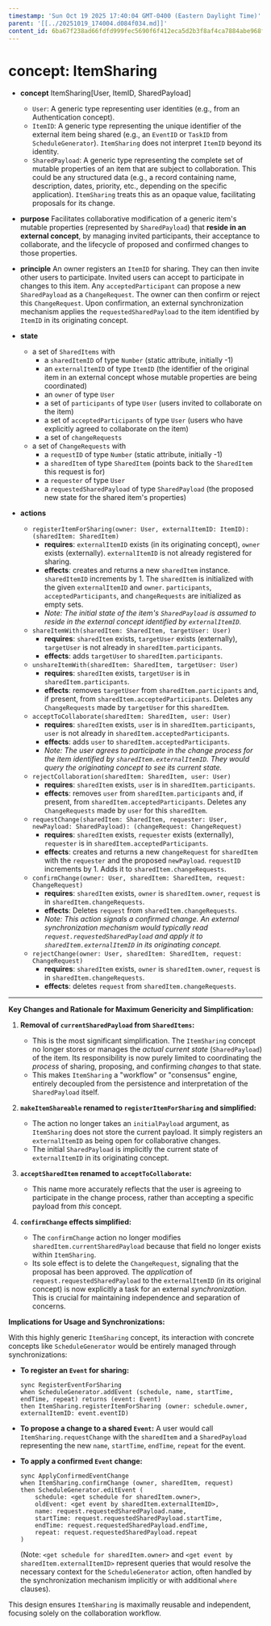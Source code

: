 ```yaml
---
timestamp: 'Sun Oct 19 2025 17:40:04 GMT-0400 (Eastern Daylight Time)'
parent: '[[../20251019_174004.d084f034.md]]'
content_id: 6ba67f238ad66fdfd999fec5690f6f412eca5d2b3f8af4ca7884abe968fca990
---
```


# concept: ItemSharing

* **concept** ItemSharing\[User, ItemID, SharedPayload]
  * `User`: A generic type representing user identities (e.g., from an Authentication concept).
  * `ItemID`: A generic type representing the unique identifier of the external item being shared (e.g., an `EventID` or `TaskID` from `ScheduleGenerator`). `ItemSharing` does not interpret `ItemID` beyond its identity.
  * `SharedPayload`: A generic type representing the complete set of mutable properties of an item that are subject to collaboration. This could be any structured data (e.g., a record containing name, description, dates, priority, etc., depending on the specific application). `ItemSharing` treats this as an opaque value, facilitating proposals for its change.

* **purpose** Facilitates collaborative modification of a generic item's mutable properties (represented by `SharedPayload`) that **reside in an external concept**, by managing invited participants, their acceptance to collaborate, and the lifecycle of proposed and confirmed changes to those properties.

* **principle** An owner registers an `ItemID` for sharing. They can then invite other users to participate. Invited users can accept to participate in changes to this item. Any `acceptedParticipant` can propose a new `SharedPayload` as a `ChangeRequest`. The owner can then confirm or reject this `ChangeRequest`. Upon confirmation, an external synchronization mechanism applies the `requestedSharedPayload` to the item identified by `ItemID` in its originating concept.

* **state**
  * a set of `SharedItems` with
    * a `sharedItemID` of type `Number` (static attribute, initially -1)
    * an `externalItemID` of type `ItemID` (the identifier of the original item in an external concept whose mutable properties are being coordinated)
    * an `owner` of type `User`
    * a set of `participants` of type `User` (users invited to collaborate on the item)
    * a set of `acceptedParticipants` of type `User` (users who have explicitly agreed to collaborate on the item)
    * a set of `changeRequests`
  * a set of `ChangeRequests` with
    * a `requestID` of type `Number` (static attribute, initially -1)
    * a `sharedItem` of type `SharedItem` (points back to the `SharedItem` this request is for)
    * a `requester` of type `User`
    * a `requestedSharedPayload` of type `SharedPayload` (the proposed new state for the shared item's properties)

* **actions**
  * `registerItemForSharing(owner: User, externalItemID: ItemID): (sharedItem: SharedItem)`
    * **requires**: `externalItemID` exists (in its originating concept), `owner` exists (externally). `externalItemID` is not already registered for sharing.
    * **effects**: creates and returns a new `sharedItem` instance. `sharedItemID` increments by 1. The `sharedItem` is initialized with the given `externalItemID` and `owner`. `participants`, `acceptedParticipants`, and `changeRequests` are initialized as empty sets.
    * *Note: The initial state of the item's `SharedPayload` is assumed to reside in the external concept identified by `externalItemID`.*
  * `shareItemWith(sharedItem: SharedItem, targetUser: User)`
    * **requires**: `sharedItem` exists, `targetUser` exists (externally), `targetUser` is not already in `sharedItem.participants`.
    * **effects**: adds `targetUser` to `sharedItem.participants`.
  * `unshareItemWith(sharedItem: SharedItem, targetUser: User)`
    * **requires**: `sharedItem` exists, `targetUser` is in `sharedItem.participants`.
    * **effects**: removes `targetUser` from `sharedItem.participants` and, if present, from `sharedItem.acceptedParticipants`. Deletes any `ChangeRequests` made by `targetUser` for this `sharedItem`.
  * `acceptToCollaborate(sharedItem: SharedItem, user: User)`
    * **requires**: `sharedItem` exists, `user` is in `sharedItem.participants`, `user` is not already in `sharedItem.acceptedParticipants`.
    * **effects**: adds `user` to `sharedItem.acceptedParticipants`.
    * *Note: The user agrees to participate in the change process for the item identified by `sharedItem.externalItemID`. They would query the originating concept to see its current state.*
  * `rejectCollaboration(sharedItem: SharedItem, user: User)`
    * **requires**: `sharedItem` exists, `user` is in `sharedItem.participants`.
    * **effects**: removes `user` from `sharedItem.participants` and, if present, from `sharedItem.acceptedParticipants`. Deletes any `ChangeRequests` made by `user` for this `sharedItem`.
  * `requestChange(sharedItem: SharedItem, requester: User, newPayload: SharedPayload): (changeRequest: ChangeRequest)`
    * **requires**: `sharedItem` exists, `requester` exists (externally), `requester` is in `sharedItem.acceptedParticipants`.
    * **effects**: creates and returns a new `changeRequest` for `sharedItem` with the `requester` and the proposed `newPayload`. `requestID` increments by 1. Adds it to `sharedItem.changeRequests`.
  * `confirmChange(owner: User, sharedItem: SharedItem, request: ChangeRequest)`
    * **requires**: `sharedItem` exists, `owner` is `sharedItem.owner`, `request` is in `sharedItem.changeRequests`.
    * **effects**: Deletes `request` from `sharedItem.changeRequests`.
    * *Note: This action signals a confirmed change. An external synchronization mechanism would typically read `request.requestedSharedPayload` and apply it to `sharedItem.externalItemID` in its originating concept.*
  * `rejectChange(owner: User, sharedItem: SharedItem, request: ChangeRequest)`
    * **requires**: `sharedItem` exists, `owner` is `sharedItem.owner`, `request` is in `sharedItem.changeRequests`.
    * **effects**: deletes `request` from `sharedItem.changeRequests`.

***

**Key Changes and Rationale for Maximum Genericity and Simplification:**

1. **Removal of `currentSharedPayload` from `SharedItems`:**
   * This is the most significant simplification. The `ItemSharing` concept no longer stores or manages the *actual current state* (`SharedPayload`) of the item. Its responsibility is now purely limited to coordinating the *process* of sharing, proposing, and confirming *changes* to that state.
   * This makes `ItemSharing` a "workflow" or "consensus" engine, entirely decoupled from the persistence and interpretation of the `SharedPayload` itself.

2. **`makeItemShareable` renamed to `registerItemForSharing` and simplified:**
   * The action no longer takes an `initialPayload` argument, as `ItemSharing` does not store the current payload. It simply registers an `externalItemID` as being open for collaborative changes.
   * The initial `SharedPayload` is implicitly the current state of `externalItemID` in its originating concept.

3. **`acceptSharedItem` renamed to `acceptToCollaborate`:**
   * This name more accurately reflects that the user is agreeing to participate in the change process, rather than accepting a specific payload from *this* concept.

4. **`confirmChange` effects simplified:**
   * The `confirmChange` action no longer modifies `sharedItem.currentSharedPayload` because that field no longer exists within `ItemSharing`.
   * Its sole effect is to delete the `ChangeRequest`, signaling that the proposal has been approved. The *application* of `request.requestedSharedPayload` to the `externalItemID` (in its original concept) is now explicitly a task for an external *synchronization*. This is crucial for maintaining independence and separation of concerns.

**Implications for Usage and Synchronizations:**

With this highly generic `ItemSharing` concept, its interaction with concrete concepts like `ScheduleGenerator` would be entirely managed through synchronizations:

* **To register an `Event` for sharing:**
  ```
  sync RegisterEventForSharing
  when ScheduleGenerator.addEvent (schedule, name, startTime, endTime, repeat) returns (event: Event)
  then ItemSharing.registerItemForSharing (owner: schedule.owner, externalItemID: event.eventID)
  ```

* **To propose a change to a shared `Event`:**
  A user would call `ItemSharing.requestChange` with the `sharedItem` and a `SharedPayload` representing the new `name`, `startTime`, `endTime`, `repeat` for the event.

* **To apply a confirmed `Event` change:**
  ```
  sync ApplyConfirmedEventChange
  when ItemSharing.confirmChange (owner, sharedItem, request)
  then ScheduleGenerator.editEvent (
      schedule: <get schedule for sharedItem.owner>,
      oldEvent: <get event by sharedItem.externalItemID>,
      name: request.requestedSharedPayload.name,
      startTime: request.requestedSharedPayload.startTime,
      endTime: request.requestedSharedPayload.endTime,
      repeat: request.requestedSharedPayload.repeat
  )
  ```
  (Note: `<get schedule for sharedItem.owner>` and `<get event by sharedItem.externalItemID>` represent queries that would resolve the necessary context for the `ScheduleGenerator` action, often handled by the synchronization mechanism implicitly or with additional `where` clauses).

This design ensures `ItemSharing` is maximally reusable and independent, focusing solely on the collaboration workflow.
